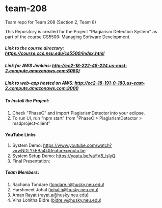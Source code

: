 # team-208
Team repo for Team 208 (Section 2, Team 8)

This Repository is created for the Project "Plagiarism Detection System" as part of the course CS5500: Managing Software Development.

##### Link to the course directory: https://course.ccs.neu.edu/cs5500/index.html #####
#####  Link for AWS Jenkins: http://ec2-18-222-48-224.us-east-2.compute.amazonaws.com:8080/ #####
#####  Link to web-app hosted on AWS: http://ec2-18-191-0-180.us-east-2.compute.amazonaws.com:3000 #####

#####  To Install the Project: #####
1. Check "PhaseC" and import PlagiarismDetector into your eclipse.
2. To run UI, run "npm start" from "PhaseC > PlagiarismDetector > msdproject-client" 

#### YouTube Links ####
1. System Demo: https://www.youtube.com/watch?v=wNDLYkEBa4k&feature=youtu.be
2. System Setup Demo: https://youtu.be/vaYV8_isIyQ
3. Final Presentation:

#####  Team Members: #####
1. Rachana Tondare (tondare.r@husky.neu.edu)
2. Harshmeet Johal (johal.h@husky.neu.edu)
3. Aman Rayat (rayat.a@husky.neu.edu)
4. Viha Lohitha Bidre (bidre.v@husky.neu.edu) 



